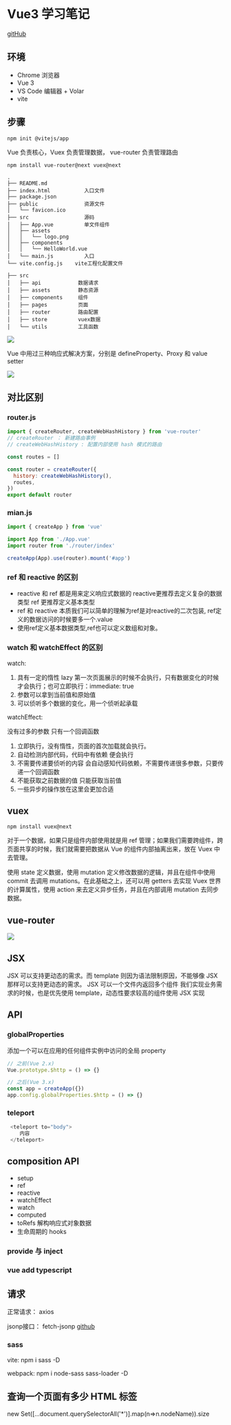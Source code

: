 # Vue3 学习笔记

[gitHub](https://github.com/vuejs)

## 环境

- Chrome 浏览器
- Vue 3
- VS Code 编辑器 + Volar
- vite

## 步骤

```shell
npm init @vitejs/app
```

Vue 负责核心，Vuex 负责管理数据， vue-router 负责管理路由

```shell
npm install vue-router@next vuex@next
```

```
.
├── README.md
├── index.html           入口文件
├── package.json
├── public               资源文件
│   └── favicon.ico
├── src                  源码
│   ├── App.vue          单文件组件
│   ├── assets
│   │   └── logo.png
│   ├── components
│   │   └── HelloWorld.vue
│   └── main.js          入口
└── vite.config.js    vite工程化配置文件
```

```
├── src
│   ├── api            数据请求
│   ├── assets         静态资源
│   ├── components     组件
│   ├── pages          页面
│   ├── router         路由配置
│   ├── store          vuex数据
│   └── utils          工具函数
```

![](./images/vue3-overview.png)

Vue 中用过三种响应式解决方案，分别是 defineProperty、Proxy 和 value setter

![](./images/vue-proxy.png)

## 对比区别

### router.js

```js
import { createRouter, createWebHashHistory } from 'vue-router'
// createRouter ： 新建路由事例
// createWebHashHistory : 配置内部使用 hash 模式的路由

const routes = []

const router = createRouter({
  history: createWebHashHistory(),
  routes,
})
export default router
```

### mian.js

```js
import { createApp } from 'vue'

import App from './App.vue'
import router from './router/index'

createApp(App).use(router).mount('#app')
```

### ref 和 reactive 的区别

- reactive 和 ref 都是用来定义响应式数据的 reactive更推荐去定义复杂的数据类型 ref 更推荐定义基本类型
- ref 和 reactive 本质我们可以简单的理解为ref是对reactive的二次包装, ref定义的数据访问的时候要多一个.value
- 使用ref定义基本数据类型,ref也可以定义数组和对象。

### watch 和 watchEffect 的区别

watch:

1. 具有一定的惰性 lazy 第一次页面展示的时候不会执行，只有数据变化的时候才会执行；也可立即执行：immediate: true
2. 参数可以拿到当前值和原始值
3. 可以侦听多个数据的变化，用一个侦听起承载

watchEffect:

没有过多的参数 只有一个回调函数

1. 立即执行，没有惰性，页面的首次加载就会执行。
2. 自动检测内部代码，代码中有依赖 便会执行
3. 不需要传递要侦听的内容 会自动感知代码依赖，不需要传递很多参数，只要传递一个回调函数
4. 不能获取之前数据的值 只能获取当前值
5. 一些异步的操作放在这里会更加合适

## vuex

```shell
npm install vuex@next
```

对于一个数据，如果只是组件内部使用就是用 ref 管理；如果我们需要跨组件，跨页面共享的时候，我们就需要把数据从 Vue 的组件内部抽离出来，放在 Vuex 中去管理。

使用 state 定义数据，使用 mutation 定义修改数据的逻辑，并且在组件中使用 commit 去调用 mutations。在此基础之上，还可以用 getters 去实现 Vuex 世界的计算属性，使用 action 来去定义异步任务，并且在内部调用 mutation 去同步数据。

## vue-router

![](images/vue-router.png)

## JSX

JSX 可以支持更动态的需求。而 template 则因为语法限制原因，不能够像 JSX 那样可以支持更动态的需求。
JSX 可以一个文件内返回多个组件
我们实现业务需求的时候，也是优先使用 template，动态性要求较高的组件使用 JSX 实现

## API

### globalProperties

添加一个可以在应用的任何组件实例中访问的全局 property
```js
// 之前(Vue 2.x)
Vue.prototype.$http = () => {}

// 之后(Vue 3.x)
const app = createApp({})
app.config.globalProperties.$http = () => {}
```

### teleport
```js
 <teleport to="body">
    内容
 </teleport>
```

## composition API

  - setup
  - ref
  - reactive
  - watchEffect
  - watch
  - computed
  - toRefs  解构响应式对象数据
  - 生命周期的 hooks

### provide 与 inject

### vue add typescript

## 请求

正常请求： axios

jsonp接口： fetch-jsonp [github](https://github.com/camsong/fetch-jsonp)


### sass

vite: npm i sass -D

webpack: npm i node-sass sass-loader -D


## 查询一个页面有多少 HTML 标签
new Set([...document.querySelectorAll('*')].map(n=>n.nodeName)).size
